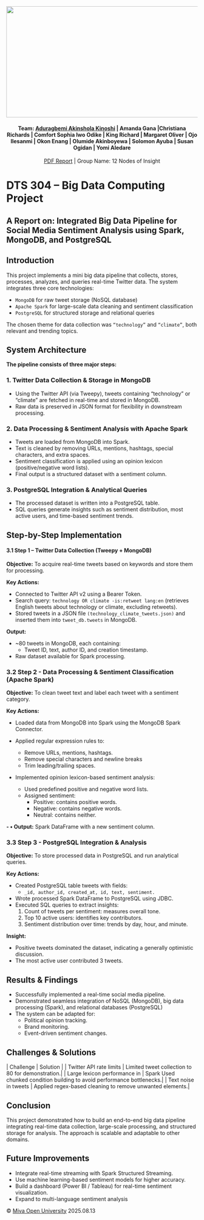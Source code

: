  

<div align="center"> 
<img width="1422" height="293" alt="Group Image" src="https://github.com/user-attachments/assets/78032310-5333-4d1d-bf1d-37518078aa06" />

#### **Team:** [Aduragbemi Akinshola Kinoshi](https://github.com/pkinoshi) | Amanda Gana |Christiana Richards | Comfort Sophia Iwo Odike | King Richard | Margaret Oliver | Ojo Ilesanmi | Okon Enang | Olumide Akinboyewa | Solomon Ayuba | Susan Ogidan | Yomi Aledare

[PDF Report](https://drive.google.com/file/d/1ZC9Ews3fbsGi1y3jnj3OocOpEyQcuTJv/view) | Group Name: 12 Nodes of Insight
</div>

# DTS 304 – Big Data Computing Project
## A Report on: Integrated Big Data Pipeline for Social Media Sentiment Analysis using Spark, MongoDB, and PostgreSQL

## Introduction
This project implements a mini big data pipeline that collects, stores, processes, analyzes, and queries real-time Twitter data. The system integrates three core technologies:
- `MongoDB` for raw tweet storage (NoSQL database)
- `Apache Spark` for large-scale data cleaning and sentiment classification
- `PostgreSQL` for structured storage and relational queries

The chosen theme for data collection was `“technology”` and `“climate”`, both relevant and trending topics.

## System Architecture
**The pipeline consists of three major steps:**
### **1.	Twitter Data Collection & Storage in MongoDB**
- Using the Twitter API (via Tweepy), tweets containing “technology” or “climate” are fetched in real-time and stored in MongoDB.
- Raw data is preserved in JSON format for flexibility in downstream processing.

### **2.	Data Processing & Sentiment Analysis with Apache Spark**
- Tweets are loaded from MongoDB into Spark.
- Text is cleaned by removing URLs, mentions, hashtags, special characters, and extra spaces.
- Sentiment classification is applied using an opinion lexicon (positive/negative word lists).
- Final output is a structured dataset with a sentiment column.

### **3.	PostgreSQL Integration & Analytical Queries**
- The processed dataset is written into a PostgreSQL table.
- SQL queries generate insights such as sentiment distribution, most active users, and time-based sentiment trends. 

## **Step-by-Step Implementation**

#### **3.1 Step 1 – Twitter Data Collection (Tweepy + MongoDB)**

**Objective:** To acquire real-time tweets based on keywords and store them for processing.

**Key Actions:**
- Connected to Twitter API v2 using a Bearer Token.
- Search query: `technology OR climate -is:retweet lang:en` (retrieves English tweets about technology or climate, excluding retweets).
- Stored tweets in a JSON file `(technology_climate_tweets.json)` and inserted them into `tweet_db.tweets` in MongoDB.

**Output:**
- ~80 tweets in MongoDB, each containing:
    - Tweet ID, text, author ID, and creation timestamp.
- Raw dataset available for Spark processing.

### 3.2 Step 2 - Data Processing & Sentiment Classification (Apache Spark)

**Objective:** To clean tweet text and label each tweet with a sentiment category.

**Key Actions:**

- Loaded data from MongoDB into Spark using the MongoDB Spark Connector.
- Applied regular expression rules to:
    - Remove URLs, mentions, hashtags.
    - Remove special characters and newline breaks
    - Trim leading/trailing spaces. 

- Implemented opinion lexicon-based sentiment analysis:
    - Used predefined positive and negative word lists.
    - Assigned sentiment:
      -	Positive: contains positive words.
      -	Negative: contains negative words.
      -	Neutral: contains neither.

**- •	Output:** Spark DataFrame with a new sentiment column.

### **3.3 Step 3 - PostgreSQL Integration & Analysis**

**Objective:** To store processed data in PostgreSQL and run analytical queries.

**Key Actions:**

- Created PostgreSQL table tweets with fields:
    - `_id, author_id, created_at, id, text, sentiment.`
- Wrote processed Spark DataFrame to PostgreSQL using JDBC.
- Executed SQL queries to extract insights:
    1.	Count of tweets per sentiment: measures overall tone.
    2.	Top 10 active users: identifies key contributors.
    3.	Sentiment distribution over time: trends by day, hour, and minute.

**Insight:**

- Positive tweets dominated the dataset, indicating a generally optimistic discussion.
- The most active user contributed 3 tweets.

## **Results & Findings**
- Successfully implemented a real-time social media pipeline.
- Demonstrated seamless integration of NoSQL (MongoDB), big data processing (Spark), and relational databases (PostgreSQL)
- The system can be adapted for:
    - Political opinion tracking.
    - Brand monitoring.
    - Event-driven sentiment changes.

## Challenges & Solutions

| Challenge | Solution |
| Twitter API rate limits |	Limited tweet collection to 80 for demonstration.|
| Large lexicon performance in | Spark	Used chunked condition building to avoid performance bottlenecks.|
| Text noise in tweets | Applied regex-based cleaning to remove unwanted elements.|

## Conclusion
This project demonstrated how to build an end-to-end big data pipeline integrating real-time data collection, large-scale processing, and structured storage for analysis. The approach is scalable and adaptable to other domains.

## Future Improvements
- Integrate real-time streaming with Spark Structured Streaming.
- Use machine learning-based sentiment models for higher accuracy.
- Build a dashboard (Power BI / Tableau) for real-time sentiment visualization.
- Expand to multi-language sentiment analysis 

© [Miva Open University](https://miva.university/) 2025.08.13
